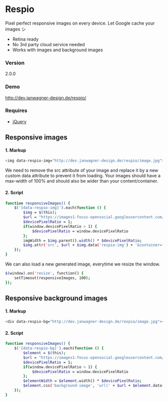 # Respio
Pixel perfect responsive images on every device.
Let Google cache your images シ

  - Retina ready
  - No 3rd party cloud service needed
  - Works with images and background images

### Version
2.0.0

### Demo
http://dev.janwagner-design.de/respio/

### Requires

* [jQuery]

## Responsive images
#### 1. Markup
```sh
<img data-respio-img="http://dev.janwagner-design.de/respio/image.jpg">
```
We need to remove the src attribute of your image and replace it by a new custom data attribute to prevent it from loading. Your images should have a max-width of 100% and should also be wider than your content/container.
#### 2. Script
```sh
function responsiveImages() {
    $('[data-respio-img]').each(function () {
        $img = $(this);
        $url = "https://images1-focus-opensocial.googleusercontent.com/gadgets/proxy?url="
        $devicePixelRatio = 1;
        if(window.devicePixelRatio > 1) {
            $devicePixelRatio = window.devicePixelRatio
        };
        imgWidth = $img.parent().width() * $devicePixelRatio;
        $img.attr('src', $url + $img.data('respio-img') + '&container=focus&refresh=604800&resize_w=' + $imgWidth);
    });
}
```
We can also load a new generated image, everytime we resize the window.
```sh
$(window).on('resize', function() {
    setTimeout(responsiveImages, 100);
});
```

## Responsive background images
#### 1. Markup
```sh
<div data-respio-bg="http://dev.janwagner-design.de/respio/image.jpg"></div>
```
#### 2. Script
```sh
function responsiveImages() {
    $('[data-respio-bg]').each(function () {
        $element = $(this);
        $url = "https://images1-focus-opensocial.googleusercontent.com/gadgets/proxy?url="
        $devicePixelRatio = 1;
        if(window.devicePixelRatio > 1) {
            $devicePixelRatio = window.devicePixelRatio
        };
        $elementWidth = $element.width() * $devicePixelRatio;
        $element.css('background-image', 'url(' + $url + $element.data('respio-bg') + '&container=focus&refresh=604800&resize_w=' + $elementWidth + ')');
    });
}
```
[//]: #
   [jQuery]: <http://jquery.com/>